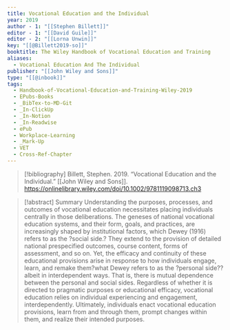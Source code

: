 ```yaml
---
title: Vocational Education and the Individual
year: 2019
author - 1: "[[Stephen Billett]]"
editor - 1: "[[David Guile]]"
editor - 2: "[[Lorna Unwin]]"
key: "[[@Billett2019-so]]"
booktitle: The Wiley Handbook of Vocational Education and Training
aliases:
  - Vocational Education And The Individual
publisher: "[[John Wiley and Sons]]"
type: "[[@inbook]]"
tags:
  - Handbook-of-Vocational-Education-and-Training-Wiley-2019
  - EPubs-Books
  - _BibTex-to-MD-Git
  - _In-ClickUp
  - _In-Notion
  - _In-Readwise
  - ePub
  - Workplace-Learning
  - _Mark-Up
  - VET
  - Cross-Ref-Chapter
---
```


> [!bibliography]
> Billett, Stephen. 2019. “Vocational Education and the Individual.” [[John Wiley and Sons]]. https://onlinelibrary.wiley.com/doi/10.1002/9781119098713.ch3

> [!abstract]
> Summary Understanding the purposes, processes, and outcomes of vocational education necessitates placing individuals centrally in those deliberations. The geneses of national vocational education systems, and their form, goals, and practices, are increasingly shaped by institutional factors, which Dewey (1916) refers to as the ?social side.? They extend to the provision of detailed national prespecified outcomes, course content, forms of assessment, and so on. Yet, the efficacy and continuity of these educational provisions arise in response to how individuals engage, learn, and remake them?what Dewey refers to as the ?personal side??albeit in interdependent ways. That is, there is mutual dependence between the personal and social sides. Regardless of whether it is directed to pragmatic purposes or educational efficacy, vocational education relies on individual experiencing and engagement, interdependently. Ultimately, individuals enact vocational education provisions, learn from and through them, prompt changes within them, and realize their intended purposes.